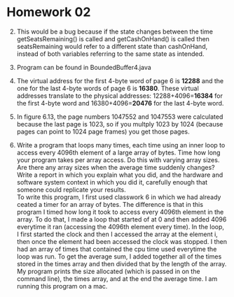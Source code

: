 # Homework 02

2. This would be a bug because if the state changes between the time getSeatsRemaining() is called and getCashOnHand() is called then seatsRemaining would refer to a different state than cashOnHand, instead of both variables referring to the same state as intended. 

4. Program can be found in BoundedBuffer4.java

6. The virtual address for the first 4-byte word of page 6 is __12288__ and the one for the last 4-byte words of page 6 is __16380__. These virtual addresses translate to the physical addresses: 12288+4096=__16384__ for the first 4-byte word and 16380+4096=__20476__ for the last 4-byte word. 

7. In figure 6.13, the page numbers 1047552 and 1047553 were calculated because the last page is 1023, so if you multply 1023 by 1024 (because pages can point to 1024 page frames) you get those pages. 

8. Write a program that loops many times, each time using an inner loop to access every 4096th element of a large array of bytes. Time how long your program takes per array access. Do this with varying array sizes. Are there any array sizes when the average time suddenly changes? Write a report in which you explain what you did, and the hardware and software system context in which you did it, carefully enough that someone could replicate your results.  
To write this program, I first used classwork 6 in which we had already ceated a timer for an array of bytes. The difference is that in this program I timed how long it took to access every 4096th element in the array. To do that, I made a loop that started of at 0 and then added 4096 everytime it ran (accessing the 4096th element every time). In the loop, I first started the clock and then I accessed the array at the element i, then once the element had been accessed the clock was stopped. I then had an array of times that contained the cpu time used everytime the loop was run. To get the average sum, I added together all of the times stored in the times array and then divided that by the length of the array. My program prints the size allocated (which is passed in on the command line), the times array, and at the end the average time. I am running this program on a mac. 
